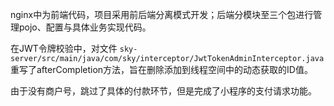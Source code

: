 nginx中为前端代码，项目采用前后端分离模式开发；后端分模块至三个包进行管理pojo、配置与具体业务实现代码。

在JWT令牌校验中，对文件 `sky-server/src/main/java/com/sky/interceptor/JwtTokenAdminInterceptor.java` 
重写了afterCompletion方法，旨在删除添加到线程空间中的动态获取的ID值。

由于没有商户号，跳过了具体的付款环节，但是完成了小程序的支付请求功能。